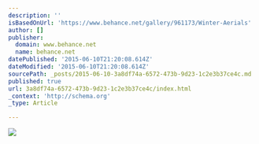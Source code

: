 ```yaml
---
description: ''
isBasedOnUrl: 'https://www.behance.net/gallery/961173/Winter-Aerials'
author: []
publisher:
  domain: www.behance.net
  name: behance.net
datePublished: '2015-06-10T21:20:08.614Z'
dateModified: '2015-06-10T21:20:08.614Z'
sourcePath: _posts/2015-06-10-3a8df74a-6572-473b-9d23-1c2e3b37ce4c.md
published: true
url: 3a8df74a-6572-473b-9d23-1c2e3b37ce4c/index.html
_context: 'http://schema.org'
_type: Article

---
```

![](https://m2.behance.net/rendition/pm/961173/disp/8ac9f89d9c3de8f99acf563ab26b4910.jpg)